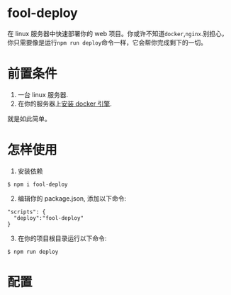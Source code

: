 # fool-deploy

在 linux 服务器中快速部署你的 web 项目。你或许不知道`docker`,`nginx`.别担心，你只需要像是运行`npm run deploy`命令一样，它会帮你完成剩下的一切。

# 前置条件

1. 一台 linux 服务器.
2. 在你的服务器上[安装 docker 引擎](https://docs.docker.com/engine/install/centos/).

就是如此简单。

# 怎样使用

1. 安装依赖

```shell
$ npm i fool-deploy
```

2. 编辑你的 package.json, 添加以下命令:

```shell
"scripts": {
  "deploy":"fool-deploy"
}
```

3. 在你的项目根目录运行以下命令:

```shell
$ npm run deploy
```

# 配置
